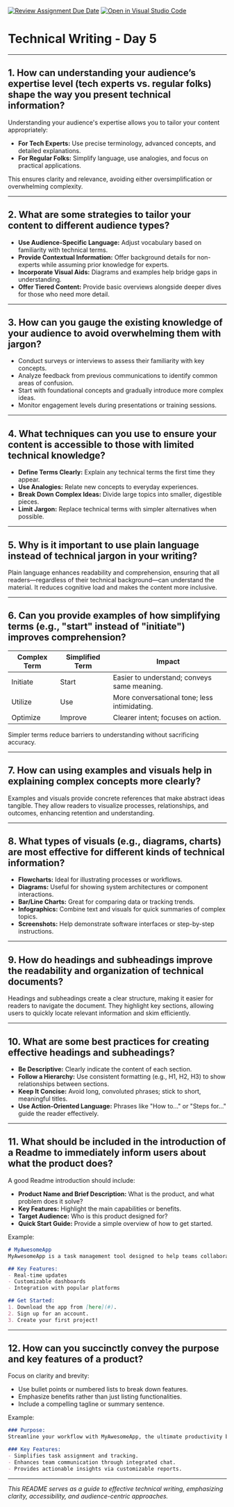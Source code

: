 [![Review Assignment Due Date](https://classroom.github.com/assets/deadline-readme-button-22041afd0340ce965d47ae6ef1cefeee28c7c493a6346c4f15d667ab976d596c.svg)](https://classroom.github.com/a/zsAR-pyY)
[![Open in Visual Studio Code](https://classroom.github.com/assets/open-in-vscode-2e0aaae1b6195c2367325f4f02e2d04e9abb55f0b24a779b69b11b9e10269abc.svg)](https://classroom.github.com/online_ide?assignment_repo_id=18494871&assignment_repo_type=AssignmentRepo)
# Technical Writing - Day 5

---

## 1. How can understanding your audience’s expertise level (tech experts vs. regular folks) shape the way you present technical information?

Understanding your audience's expertise allows you to tailor your content appropriately:
- **For Tech Experts:** Use precise terminology, advanced concepts, and detailed explanations.
- **For Regular Folks:** Simplify language, use analogies, and focus on practical applications.

This ensures clarity and relevance, avoiding either oversimplification or overwhelming complexity.

---

## 2. What are some strategies to tailor your content to different audience types?

- **Use Audience-Specific Language:** Adjust vocabulary based on familiarity with technical terms.
- **Provide Contextual Information:** Offer background details for non-experts while assuming prior knowledge for experts.
- **Incorporate Visual Aids:** Diagrams and examples help bridge gaps in understanding.
- **Offer Tiered Content:** Provide basic overviews alongside deeper dives for those who need more detail.

---

## 3. How can you gauge the existing knowledge of your audience to avoid overwhelming them with jargon?

- Conduct surveys or interviews to assess their familiarity with key concepts.
- Analyze feedback from previous communications to identify common areas of confusion.
- Start with foundational concepts and gradually introduce more complex ideas.
- Monitor engagement levels during presentations or training sessions.

---

## 4. What techniques can you use to ensure your content is accessible to those with limited technical knowledge?

- **Define Terms Clearly:** Explain any technical terms the first time they appear.
- **Use Analogies:** Relate new concepts to everyday experiences.
- **Break Down Complex Ideas:** Divide large topics into smaller, digestible pieces.
- **Limit Jargon:** Replace technical terms with simpler alternatives when possible.

---

## 5. Why is it important to use plain language instead of technical jargon in your writing?

Plain language enhances readability and comprehension, ensuring that all readers—regardless of their technical background—can understand the material. It reduces cognitive load and makes the content more inclusive.

---

## 6. Can you provide examples of how simplifying terms (e.g., "start" instead of "initiate") improves comprehension?

| **Complex Term** | **Simplified Term** | **Impact**                                      |
|-------------------|---------------------|------------------------------------------------|
| Initiate          | Start               | Easier to understand; conveys same meaning.    |
| Utilize           | Use                 | More conversational tone; less intimidating.   |
| Optimize          | Improve             | Clearer intent; focuses on action.             |

Simpler terms reduce barriers to understanding without sacrificing accuracy.

---

## 7. How can using examples and visuals help in explaining complex concepts more clearly?

Examples and visuals provide concrete references that make abstract ideas tangible. They allow readers to visualize processes, relationships, and outcomes, enhancing retention and understanding.

---

## 8. What types of visuals (e.g., diagrams, charts) are most effective for different kinds of technical information?

- **Flowcharts:** Ideal for illustrating processes or workflows.
- **Diagrams:** Useful for showing system architectures or component interactions.
- **Bar/Line Charts:** Great for comparing data or tracking trends.
- **Infographics:** Combine text and visuals for quick summaries of complex topics.
- **Screenshots:** Help demonstrate software interfaces or step-by-step instructions.

---

## 9. How do headings and subheadings improve the readability and organization of technical documents?

Headings and subheadings create a clear structure, making it easier for readers to navigate the document. They highlight key sections, allowing users to quickly locate relevant information and skim efficiently.

---

## 10. What are some best practices for creating effective headings and subheadings?

- **Be Descriptive:** Clearly indicate the content of each section.
- **Follow a Hierarchy:** Use consistent formatting (e.g., H1, H2, H3) to show relationships between sections.
- **Keep It Concise:** Avoid long, convoluted phrases; stick to short, meaningful titles.
- **Use Action-Oriented Language:** Phrases like "How to..." or "Steps for..." guide the reader effectively.

---

## 11. What should be included in the introduction of a Readme to immediately inform users about what the product does?

A good Readme introduction should include:
- **Product Name and Brief Description:** What is the product, and what problem does it solve?
- **Key Features:** Highlight the main capabilities or benefits.
- **Target Audience:** Who is this product designed for?
- **Quick Start Guide:** Provide a simple overview of how to get started.

Example:
```markdown
# MyAwesomeApp
MyAwesomeApp is a task management tool designed to help teams collaborate efficiently and track project progress in real-time.

## Key Features:
- Real-time updates
- Customizable dashboards
- Integration with popular platforms

## Get Started:
1. Download the app from [here](#).
2. Sign up for an account.
3. Create your first project!
```

---

## 12. How can you succinctly convey the purpose and key features of a product?

Focus on clarity and brevity:
- Use bullet points or numbered lists to break down features.
- Emphasize benefits rather than just listing functionalities.
- Include a compelling tagline or summary sentence.

Example:
```markdown
### Purpose:
Streamline your workflow with MyAwesomeApp, the ultimate productivity booster.

### Key Features:
- Simplifies task assignment and tracking.
- Enhances team communication through integrated chat.
- Provides actionable insights via customizable reports.
```

---

*This README serves as a guide to effective technical writing, emphasizing clarity, accessibility, and audience-centric approaches.*
